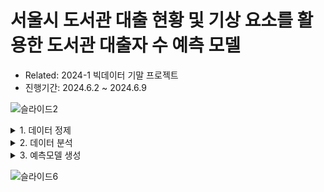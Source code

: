# 서울시 도서관 대출 현황 및 기상 요소를 활용한 도서관 대출자 수 예측 모델

* Related: 2024-1 빅데이터 기말 프로젝트 <br />
* 진행기간: 2024.6.2 ~ 2024.6.9

![슬라이드2](https://github.com/otcroz/Data_Analysis-Book_checkout_in_Lib/assets/79989242/1eb015c0-05d5-47e7-978a-01bf97e5f9e5)


<details>
<summary>1. 데이터 정제</summary>
<div markdown="1">
  
* 문화 빅데이터 플랫폼에서 제공하는 2023년 공공도서관 대출 정보에서 '서울' 지역에 해당하는 대출내역 데이터 수집, 약 200개의 csv에서 76개의 서울시 대출내역 csv 수집
* 데이터 수집: [공공 도서관 대출정보](https://www.bigdata-culture.kr/bigdata/user/data_market/detail.do?id=d77fa66b-6944-4d8f-b85d-79df6f5ba59e)
* 코드: [data_manipulation.py](https://github.com/otcroz/Data_Analysis-Book_checkout_in_Lib/blob/main/data_manipulation.py)

</div>
</details>

<details>
<summary>2. 데이터 분석</summary>
<div markdown="1">

![슬라이드3](https://github.com/otcroz/Data_Analysis-Book_checkout_in_Lib/assets/79989242/17bd772f-0c0c-457f-81fc-f1188192fa53)

📊데이터 시각화

1) 데이터 분포
![image](https://github.com/otcroz/Data_Analysis-Book_checkout_in_Lib/assets/79989242/58c03723-3d46-4c3f-8380-e367b122a252)

2) 이상치 처리
![image](https://github.com/otcroz/Data_Analysis-Book_checkout_in_Lib/assets/79989242/9e537665-892b-46af-8e76-bbfbd6b0d691)

</div>
</details>

<details>
<summary>3. 예측모델 생성</summary>
<div markdown="1">

![슬라이드4](https://github.com/otcroz/Data_Analysis-Book_checkout_in_Lib/assets/79989242/656dd548-0aa0-46f1-80cb-8b1d5da2a172)
![image](https://github.com/otcroz/Data_Analysis-Book_checkout_in_Lib/assets/79989242/e7ef8746-9481-4765-87bf-e3cf81c6a6e0)

📊데이터 시각화

1) 상관관계 산점도
![상관관계 산점도](https://github.com/otcroz/Data_Analysis-Book_checkout_in_Lib/assets/79989242/ae0ba255-1700-4c94-b920-bccba3882081)

2) 회귀분석 결과 산점도
![회귀분석_linear_산점도](https://github.com/otcroz/Data_Analysis-Book_checkout_in_Lib/assets/79989242/681d1c7c-80b2-4363-bc6a-528fac299522)

3) 랜덤 포레스트 트리 시각화
![random-forest-regression](https://github.com/otcroz/Data_Analysis-Book_checkout_in_Lib/assets/79989242/d3689cf5-354c-4923-866b-75adc9942e57)

4) 최적 파라미터 찾기: 파라미터에 따른 train, test 정확도 측정
![image](https://github.com/otcroz/Data_Analysis-Book_checkout_in_Lib/assets/79989242/421cfc7f-408f-402b-9262-227c78ac8191)


</div>
</details>

![슬라이드6](https://github.com/otcroz/Data_Analysis-Book_checkout_in_Lib/assets/79989242/e0334ff3-183c-4570-889e-d077fc482bcf)
